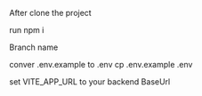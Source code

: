 After clone the project 

run npm i 

Branch name 

conver .env.example to .env
cp .env.example .env

set VITE_APP_URL to your backend BaseUrl 
